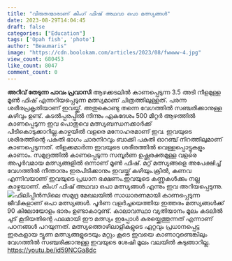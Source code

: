 ```yaml
---
title: "വിരുതന്മാരാണ് കിംഗ് ഫിഷ് അഥവാ ഒപാ മത്സ്യങ്ങള്‍"
date: 2023-08-29T14:04:45
draft: false
categories: ["Education"]
tags: ['Opah fish', 'photo']
author: "Beaumaris"
image: "https://cdn.boolokam.com/articles/2023/08/fwwww-4.jpg"
view_count: 680453
like_count: 8047
comment_count: 0
---
```


**അറിവ് തേടുന്ന പാവം പ്രവാസി** ആഴക്കടലില്‍ കാണപ്പെടുന്ന 3.5 അടി നീളമുള്ള മൂണ്‍ ഫിഷ് എന്നറിയപ്പെടുന്ന മത്സ്യമാണ് ചിത്രത്തിലുള്ളത്. പരന്ന ശരീരപ്രകൃതിയാണ് ഇവയ്ക്ക്. അതുകൊണ്ടു തന്നെ വേഗത്തില്‍ സഞ്ചരിക്കാനുള്ള കഴിവും ഉണ്ട്. കടല്‍പ്പരപ്പില്‍ നിന്നും ഏകദേശം 500 മീറ്റര്‍ ആഴത്തില്‍ കാണപ്പെടുന്ന ഇവ പൊതുവെ മത്സ്യബന്ധനക്കാര്‍ക്ക് പിടികൊടുക്കാറില്ല.കാഴ്ചയില്‍ വളരെ മനോഹരമാണ് ഇവ. ഇവയുടെ ശരീരത്തിന്റെ പകുതി ഭാഗം ചാരനിറവും ബാക്കി പകുതി ഓറഞ്ച് നിറത്തിലുമാണ് കാണപ്പെടുന്നത്. തിളക്കമാര്‍ന്ന ഇവയുടെ ശരീരത്തില്‍ വെള്ളപ്പൊട്ടുകളും കാണാം. സമുദ്രത്തില്‍ കാണപ്പെടുന്ന സമ്പൂര്‍ണ ഉഷ്ണരക്തമുള്ള വളരെ അപൂര്‍വമായ മത്സ്യങ്ങളില്‍ ഒന്നാണ് മൂണ്‍ ഫിഷ്. മറ്റ് മത്സ്യങ്ങളെ അപേക്ഷിച്ച് വേഗത്തില്‍ നീന്താനും ഇരപിടിക്കാനും ഇവയ്ക്ക് കഴിയും.ക്രിൽ, കണവ എന്നിവയാണ് ഇവയുടെ പ്രധാന ഭക്ഷണം.ഇവയുടെ കണ്ണുകള്‍ക്കും നല്ല കാഴ്ചയാണ്. കിംഗ് ഫിഷ് അഥവാ ഒപാ മത്സ്യങ്ങള്‍ എന്നും ഇവ അറിയപ്പെടുന്നു. ![](https://cdn.boolokam.com/articles/2023/08/vwfwfffw.jpg)ഫിലിപ്പീന്‍സിലെ സമുദ്ര മേഖലയില്‍ സാധാരണമായി കാണപ്പെടുന്ന ജീവികളാണ് ഒപാ മത്സ്യങ്ങള്‍. പൂര്‍ണ വളര്‍ച്ചയെത്തിയ ഇത്തരം മത്സ്യങ്ങള്‍ക്ക് 90 കിലോയോളം ഭാരം ഉണ്ടാകാറുണ്ട്. കാലാവസ്ഥാ വ്യതിയാനം മൂലം കടലില്‍ ചൂട് കൂടിയതിന്റെ ഫലമായി ഈ മത്സ്യം ഇപ്പോൾ കരയ്ക്കെത്തുന്നത് എന്നാണ് പഠനങ്ങൾ പറയുന്നത്. മത്സ്യത്തൊഴിലാളികളുടെ ഏറ്റവും പ്രധാനപ്പെട്ട ഇരകളായ ട്യൂണ മത്സ്യങ്ങളുടെയും മറ്റും കൂടെ ഇവയെ കാണാറുണ്ടെങ്കിലും വേഗത്തില്‍ സഞ്ചരിക്കാനുള്ള ഇവയുടെ ശേഷി മൂലം വലയില്‍ കുടുങ്ങാറില്ല. https://youtu.be/id59NCGa8dc
